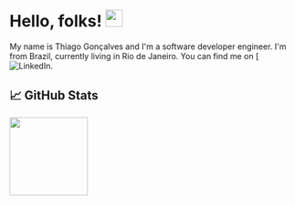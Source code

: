 # Hello, folks! <img src="https://raw.githubusercontent.com/MartinHeinz/MartinHeinz/master/wave.gif" width="30px" height="30px" />

My name is Thiago Gonçalves and I'm a software developer engineer. I'm from Brazil, currently living in Rio de Janeiro. You can find me on [![LinkedIn](https://www.linkedin.com/in/thiago-pereira-goncalves/).

## &#x1f4c8; GitHub Stats

<!-- wi*quL3fcV --><img height="137px" src="https://github-readme-stats.vercel.app/api/top-langs/?username=thpgoncalves&hide=html&hide_title=true&hide_border=true&layout=compact&langs_count=6&exclude_repo=comp426,Redventures-Movie-Quotes&text_color=000&icon_color=fff&bg_color=0,52fa5a,4dfcff,c64dff&theme=graywhite" />
